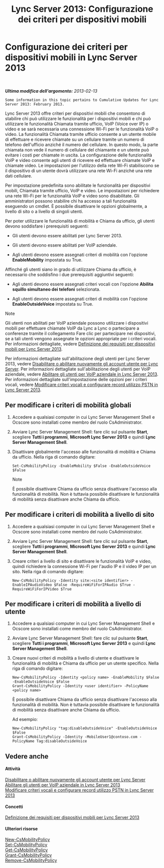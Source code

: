 ﻿---
title: 'Lync Server 2013: Configurazione dei criteri per dispositivi mobili'
TOCTitle: Configurazione dei criteri per dispositivi mobili
ms:assetid: 595536e0-9bb3-49a3-8d13-1a77351ebc62
ms:mtpsurl: https://technet.microsoft.com/it-it/library/Hh690018(v=OCS.15)
ms:contentKeyID: 49300666
ms.date: 08/24/2015
mtps_version: v=OCS.15
ms.translationtype: HT
---

# Configurazione dei criteri per dispositivi mobili in Lync Server 2013

 

_**Ultima modifica dell'argomento:** 2013-02-13_

    Some information in this topic pertains to Cumulative Updates for Lync Server 2013: February 2013.

Lync Server 2013 offre criteri per dispositivi mobili che consentono di stabilire chi può utilizzare le funzionalità per i dispositivi mobili e chi può utilizzare le funzionalità Chiamata tramite ufficio, VoIP (Voice over IP) o video e se sarà necessaria una connessione Wi-Fi per le funzionalità VoIP o video. La funzionalità Chiamata tramite ufficio consente a un utente mobile di effettuare e ricevere chiamate su un cellulare tramite un numero di telefono dell'ufficio anziché il numero del cellulare. In questo modo, la parte chiamata non vede il numero di cellulare del chiamante e un utente può evitare i costi per chiamate in uscita. La configurazione delle funzionalità VoIP e video consente agli utenti di ricevere ed effettuare chiamate VoIP e chiamate video. Le impostazioni per l'utilizzo della rete Wi-Fi stabiliscono se il dispositivo di un utente dovrà utilizzare una rete Wi-Fi anziché una rete dati cellulare.

Per impostazione predefinita sono abilitate le funzionalità per dispositivi mobili, Chiamata tramite ufficio, VoIP e video. Le impostazioni per richiedere una rete Wi-Fi per le funzionalità VoIP e video sono disabilitate. Gli amministratori possono stabilire chi ha accesso a tali funzionalità eseguendo un cmdlet. È possibile disattivare le opzioni globalmente, a livello di sito o a livello di singoli utenti.

Per poter utilizzare le funzionalità di mobilità e Chiama da ufficio, gli utenti devono soddisfare i prerequisiti seguenti:

  - Gli utenti devono essere abilitati per Lync Server 2013.

  - Gli utenti devono essere abilitati per VoIP aziendale.

  - Agli utenti devono essere assegnati criteri di mobilità con l'opzione **EnableMobility** impostata su True.

Affinché gli utenti siano in grado di utilizzare Chiama da ufficio, è necessario che soddisfino i due prerequisiti aggiuntivi seguenti:

  - Agli utenti devono essere assegnati criteri vocali con l'opzione **Abilita squillo simultaneo dei telefoni** selezionata.

  - Agli utenti devono essere assegnati criteri di mobilità con l'opzione **EnableOutsideVoice** impostata su True.


> [!NOTE]
> Gli utenti non abilitati per VoIP aziendale possono utilizzare i dispositivi mobili per effettuare chiamate VoIP da Lync a Lync o partecipare a conferenze tramite il collegamento Fare clic per partecipare nei dispositivi, se a tali utenti vengono assegnate le opzioni appropriate per i criteri vocali. Per informazioni dettagliate, vedere <A href="lync-server-2013-defining-your-mobility-requirements.md">Definizione dei requisiti per dispositivi mobili per Lync Server 2013</A>.



Per informazioni dettagliate sull'abilitazione degli utenti per Lync Server 2013, vedere [Disabilitare o abilitare nuovamente gli account utente per Lync Server](lync-server-2013-disable-or-re-enable-user-account-for-lync-server.md). Per informazioni dettagliate sull'abilitazione degli utenti per VoIP aziendale, vedere [Abilitare gli utenti per VoIP aziendale in Lync Server 2013](lync-server-2013-enable-users-for-enterprise-voice.md). Per informazioni dettagliate sull'impostazione delle opzioni per i criteri vocali, vedere [Modificare criteri vocali e configurare record utilizzo PSTN in Lync Server 2013](lync-server-2013-modify-a-voice-policy-and-configure-pstn-usage-records.md).

## Per modificare i criteri di mobilità globali

1.  Accedere a qualsiasi computer in cui Lync Server Management Shell e Ocscore sono installati come membro del ruolo CsAdministrator.

2.  Avviare Lync Server Management Shell: fare clic sul pulsante **Start**, scegliere **Tutti i programmi**, **Microsoft Lync Server 2013** e quindi **Lync Server Management Shell**.

3.  Disattivare globalmente l'accesso alle funzionalità di mobilità e Chiama da ufficio. Nella riga di comando digitare:
    
        Set-CsMobilityPolicy -EnableMobility $False -EnableOutsideVoice $False
    

    > [!NOTE]
    > È possibile disattivare Chiama da ufficio senza disattivare l'accesso alla funzionalità di mobilità. Non è tuttavia possibile disattivare le funzionalità di mobilità senza disattivare anche Chiama da ufficio.



## Per modificare i criteri di mobilità a livello di sito

1.  Accedere a qualsiasi computer in cui Lync Server Management Shell e Ocscore sono installati come membro del ruolo CsAdministrator.

2.  Avviare Lync Server Management Shell: fare clic sul pulsante **Start**, scegliere **Tutti i programmi**, **Microsoft Lync Server 2013** e quindi **Lync Server Management Shell**.

3.  Creare criteri a livello di sito e disattivare le funzionalità VoIP e video, quindi richiedere la connessione Wi-Fi per l'audio IP e il video IP per un sito. Nella riga di comando digitare:
    
        New-CsMobilityPolicy -Identity site:<site identifier> -EnableIPAudioVideo $False -RequireWiFiForIPAudio $True -RequireWiFiForIPVideo $True

## Per modificare i criteri di mobilità a livello di utente

1.  Accedere a qualsiasi computer in cui Lync Server Management Shell e Ocscore sono installati come membro del ruolo CsAdministrator.

2.  Avviare Lync Server Management Shell: fare clic sul pulsante **Start**, scegliere **Tutti i programmi**, **Microsoft Lync Server 2013** e quindi **Lync Server Management Shell**.

3.  Creare nuovi criteri di mobilità a livello di utente e disattivare le funzionalità di mobilità e Chiama da ufficio per un utente specifico. Nella riga di comando digitare:
    
        New-CsMobilityPolicy -Identity <policy name> -EnableMobility $False -EnableOutsideVoice $False
        Grant-CsMobilityPolicy -Identity <user identifier> -PolicyName <policy name>
    
    È possibile disattivare Chiama da ufficio senza disattivare l'accesso alla funzionalità di mobilità. Non è tuttavia possibile disattivare le funzionalità di mobilità senza disattivare anche Chiama da ufficio.
    
    Ad esempio:
    
        New-CsMobilityPolicy "tag:disableOutsideVoice" -EnableOutsideVoice $False
        Grant-CsMobilityPolicy -Identity -MobileUser1@contoso.com -PolicyName Tag:disableOutsideVoice

## Vedere anche

#### Attività

[Disabilitare o abilitare nuovamente gli account utente per Lync Server](lync-server-2013-disable-or-re-enable-user-account-for-lync-server.md)  
[Abilitare gli utenti per VoIP aziendale in Lync Server 2013](lync-server-2013-enable-users-for-enterprise-voice.md)  
[Modificare criteri vocali e configurare record utilizzo PSTN in Lync Server 2013](lync-server-2013-modify-a-voice-policy-and-configure-pstn-usage-records.md)  

#### Concetti

[Definizione dei requisiti per dispositivi mobili per Lync Server 2013](lync-server-2013-defining-your-mobility-requirements.md)  

#### Ulteriori risorse

[New-CsMobilityPolicy](https://docs.microsoft.com/en-us/powershell/module/skype/New-CsMobilityPolicy)  
[Set-CsMobilityPolicy](https://docs.microsoft.com/en-us/powershell/module/skype/Set-CsMobilityPolicy)  
[Get-CsMobilityPolicy](https://docs.microsoft.com/en-us/powershell/module/skype/Get-CsMobilityPolicy)  
[Grant-CsMobilityPolicy](https://docs.microsoft.com/en-us/powershell/module/skype/Grant-CsMobilityPolicy)  
[Remove-CsMobilityPolicy](https://docs.microsoft.com/en-us/powershell/module/skype/Remove-CsMobilityPolicy)

